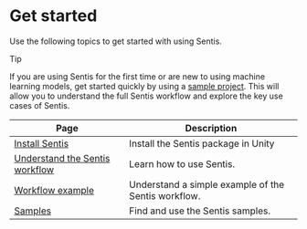 # Get started

Use the following topics to get started with using Sentis.

> [!TIP]
> If you are using Sentis for the first time or are new to using machine learning models, get started quickly by using a [sample project](package-samples.md#sample-projects). This will allow you to understand the full Sentis workflow and explore the key use cases of Sentis.

|Page|Description|
|-|-|
|[Install Sentis](install.md)|Install the Sentis package in Unity|
|[Understand the Sentis workflow](understand-sentis-workflow.md)|Learn how to use Sentis.|
|[Workflow example](workflow-example.md)|Understand a simple example of the Sentis workflow.|
|[Samples](package-samples.md)|Find and use the Sentis samples.|
